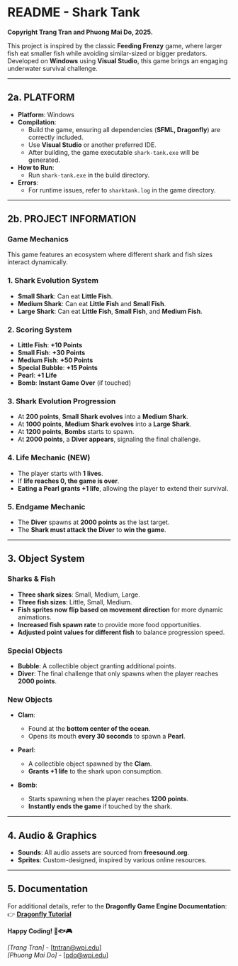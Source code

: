 # **README - Shark Tank**

**Copyright Trang Tran and Phuong Mai Do, 2025.**  

This project is inspired by the classic **Feeding Frenzy** game, where larger fish eat smaller fish while avoiding similar-sized or bigger predators. Developed on **Windows** using **Visual Studio**, this game brings an engaging underwater survival challenge.

---

## **2a. PLATFORM**

- **Platform**: Windows  
- **Compilation**:  
  - Build the game, ensuring all dependencies (**SFML, Dragonfly**) are correctly included.  
  - Use **Visual Studio** or another preferred IDE.  
  - After building, the game executable `shark-tank.exe` will be generated.  
- **How to Run**:  
  - Run `shark-tank.exe` in the build directory.  
- **Errors**:  
  - For runtime issues, refer to `sharktank.log` in the game directory.  

---

## **2b. PROJECT INFORMATION**

### **Game Mechanics**

This game features an ecosystem where different shark and fish sizes interact dynamically.

### **1. Shark Evolution System**
- **Small Shark**: Can eat **Little Fish**.
- **Medium Shark**: Can eat **Little Fish** and **Small Fish**.
- **Large Shark**: Can eat **Little Fish**, **Small Fish**, and **Medium Fish**.

### **2. Scoring System**
- **Little Fish**: **+10 Points**
- **Small Fish**: **+30 Points**
- **Medium Fish**: **+50 Points**
- **Special Bubble**: **+15 Points**
- **Pearl**: **+1 Life**
- **Bomb**: **Instant Game Over** (if touched)

### **3. Shark Evolution Progression**
- At **200 points**, **Small Shark evolves** into a **Medium Shark**.
- At **1000 points**, **Medium Shark evolves** into a **Large Shark**.
- At **1200 points**, **Bombs** starts to spawn.
- At **2000 points**, a **Diver appears**, signaling the final challenge.

### **4. Life Mechanic (NEW)**
- The player starts with **1 lives**.
- If **life reaches 0, the game is over**.
- **Eating a Pearl grants +1 life**, allowing the player to extend their survival.

### **5. Endgame Mechanic**
- The **Diver** spawns at **2000 points** as the last target.
- The **Shark must attack the Diver** to **win the game**.

---

## **3. Object System**

### **Sharks & Fish**
- **Three shark sizes**: Small, Medium, Large.
- **Three fish sizes**: Little, Small, Medium.
- **Fish sprites now flip based on movement direction** for more dynamic animations.
- **Increased fish spawn rate** to provide more food opportunities.
- **Adjusted point values for different fish** to balance progression speed.

### **Special Objects**
- **Bubble**: A collectible object granting additional points.
- **Diver**: The final challenge that only spawns when the player reaches **2000 points**.

### **New Objects**
- **Clam**:  
  - Found at the **bottom center of the ocean**.  
  - Opens its mouth **every 30 seconds** to spawn a **Pearl**.  

- **Pearl**:  
  - A collectible object spawned by the **Clam**.  
  - **Grants +1 life** to the shark upon consumption.  

- **Bomb**:  
  - Starts spawning when the player reaches **1200 points**.  
  - **Instantly ends the game** if touched by the shark.  

---

## **4. Audio & Graphics**
- **Sounds**: All audio assets are sourced from **freesound.org**.
- **Sprites**: Custom-designed, inspired by various online resources.

---

## **5. Documentation**
For additional details, refer to the **Dragonfly Game Engine Documentation**:  
👉 **[Dragonfly Tutorial](https://dragonfly.wpi.edu/tutorial/index.html)**

**Happy Coding! 🦈🐟🎮**  

*[Trang Tran]* - [tntran@wpi.edu]  
*[Phuong Mai Do]* - [pdo@wpi.edu]  
